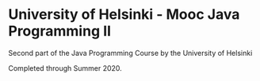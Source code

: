 # University of Helsinki - Mooc Java Programming II

Second part of the Java Programming Course by the University of Helsinki

Completed through Summer 2020.
